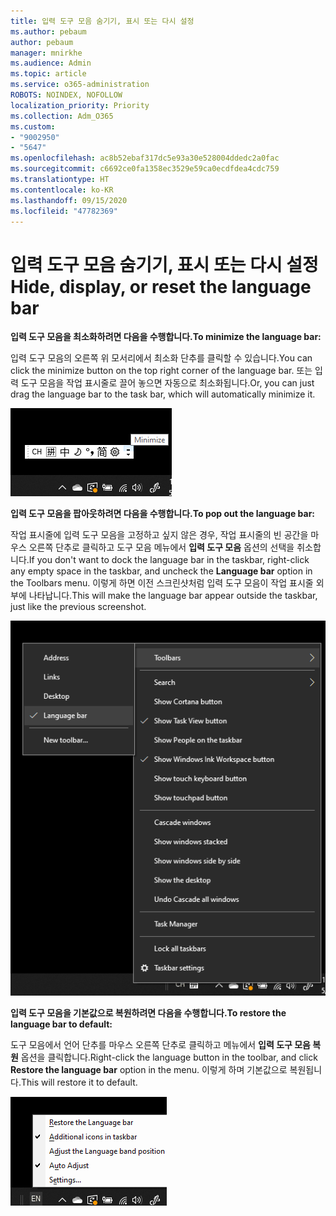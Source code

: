 ```yaml
---
title: 입력 도구 모음 숨기기, 표시 또는 다시 설정
ms.author: pebaum
author: pebaum
manager: mnirkhe
ms.audience: Admin
ms.topic: article
ms.service: o365-administration
ROBOTS: NOINDEX, NOFOLLOW
localization_priority: Priority
ms.collection: Adm_O365
ms.custom:
- "9002950"
- "5647"
ms.openlocfilehash: ac8b52ebaf317dc5e93a30e528004ddedc2a0fac
ms.sourcegitcommit: c6692ce0fa1358ec3529e59ca0ecdfdea4cdc759
ms.translationtype: HT
ms.contentlocale: ko-KR
ms.lasthandoff: 09/15/2020
ms.locfileid: "47782369"
---
```

# <a name="hide-display-or-reset-the-language-bar"></a><span data-ttu-id="3ff4d-102">입력 도구 모음 숨기기, 표시 또는 다시 설정</span><span class="sxs-lookup"><span data-stu-id="3ff4d-102">Hide, display, or reset the language bar</span></span>

<span data-ttu-id="3ff4d-103">**입력 도구 모음을 최소화하려면 다음을 수행합니다.**</span><span class="sxs-lookup"><span data-stu-id="3ff4d-103">**To minimize the language bar:**</span></span>

<span data-ttu-id="3ff4d-104">입력 도구 모음의 오른쪽 위 모서리에서 최소화 단추를 클릭할 수 있습니다.</span><span class="sxs-lookup"><span data-stu-id="3ff4d-104">You can click the minimize button on the top right corner of the language bar.</span></span> <span data-ttu-id="3ff4d-105">또는 입력 도구 모음을 작업 표시줄로 끌어 놓으면 자동으로 최소화됩니다.</span><span class="sxs-lookup"><span data-stu-id="3ff4d-105">Or, you can just drag the language bar to the task bar, which will automatically minimize it.</span></span>

![입력 도구 모음 최소화](media/minimize-language-bar.png)

<span data-ttu-id="3ff4d-107">**입력 도구 모음을 팝아웃하려면 다음을 수행합니다.**</span><span class="sxs-lookup"><span data-stu-id="3ff4d-107">**To pop out the language bar:**</span></span>

<span data-ttu-id="3ff4d-108">작업 표시줄에 입력 도구 모음을 고정하고 싶지 않은 경우, 작업 표시줄의 빈 공간을 마우스 오른쪽 단추로 클릭하고 도구 모음 메뉴에서 **입력 도구 모음** 옵션의 선택을 취소합니다.</span><span class="sxs-lookup"><span data-stu-id="3ff4d-108">If you don't want to dock the language bar in the taskbar, right-click any empty space in the taskbar, and uncheck the **Language bar** option in the Toolbars menu.</span></span> <span data-ttu-id="3ff4d-109">이렇게 하면 이전 스크린샷처럼 입력 도구 모음이 작업 표시줄 외부에 나타납니다.</span><span class="sxs-lookup"><span data-stu-id="3ff4d-109">This will make the language bar appear outside the taskbar, just like the previous screenshot.</span></span>

![입력 도구 모음 팝아웃](media/pop-out-language-bar.png)

<span data-ttu-id="3ff4d-111">**입력 도구 모음을 기본값으로 복원하려면 다음을 수행합니다.**</span><span class="sxs-lookup"><span data-stu-id="3ff4d-111">**To restore the language bar to default:**</span></span>

<span data-ttu-id="3ff4d-112">도구 모음에서 언어 단추를 마우스 오른쪽 단추로 클릭하고 메뉴에서 **입력 도구 모음 복원** 옵션을 클릭합니다.</span><span class="sxs-lookup"><span data-stu-id="3ff4d-112">Right-click the language button in the toolbar, and click **Restore the language bar** option in the menu.</span></span> <span data-ttu-id="3ff4d-113">이렇게 하며 기본값으로 복원됩니다.</span><span class="sxs-lookup"><span data-stu-id="3ff4d-113">This will restore it to default.</span></span>

![입력 도구 모음 복원](media/restore-language-bar.png)
